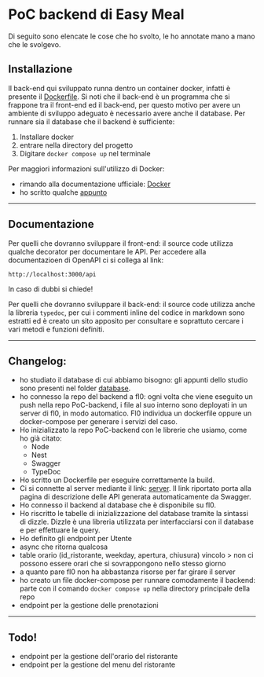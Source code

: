 # PoC backend di Easy Meal

Di seguito sono elencate le cose che ho svolto, le ho annotate mano a mano che
le svolgevo.

## Installazione

Il back-end qui sviluppato runna dentro un container docker, infatti è presente
il [Dockerfile](Dockerfile). Si noti che il back-end è un programma che si
frappone tra il front-end ed il back-end, per questo motivo per avere un
ambiente di sviluppo adeguato è necessario avere anche il database. Per runnare
sia il database che il backend è sufficiente:
1. Installare docker
2. entrare nella directory del progetto
3. Digitare ``docker compose up`` nel terminale

Per maggiori informazioni sull'utilizzo di Docker:
- rimando alla documentazione ufficiale:
  [Docker](https://docs.docker.com/guides/get-started/)
- ho scritto qualche
  [appunto](https://github.com/Project-SWEnergy/appunti-swe/tree/carlo/backend/docker)

---

## Documentazione

Per quelli che dovranno sviluppare il front-end:
il source code utilizza qualche decorator per documentare le API.
Per accedere alla documentazioen di OpenAPI ci si collega al link:
```
http://localhost:3000/api
```

In caso di dubbi si chiede!

Per quelli che dovranno sviluppare il back-end:
il source code utilizza anche la libreria ``typedoc``, per cui i commenti inline
del codice in markdown sono estratti ed è creato un sito apposito per consultare
e soprattuto cercare i vari metodi e funzioni definiti.

---

## Changelog:
- ho studiato il database di cui abbiamo bisogno: gli appunti dello studio sono 
  presenti nel folder [database](database).
- ho connesso la repo del backend a fl0: ogni volta che viene eseguito un push
  nella repo PoC-backend, i file al suo interno sono deployati in un server di
  fl0, in modo automatico.
  Fl0 individua un dockerfile oppure un docker-compose per generare i servizi
  del caso.
- Ho inizializzato la repo PoC-backend con le librerie che usiamo, come ho già
  citato:
    - Node
    - Nest
    - Swagger
    - TypeDoc
- Ho scritto un Dockerfile per eseguire correttamente la build.
- Ci si connette al server mediante il link:
    [server](https://poc-backend-dev-gjeh.2.ie-1.fl0.io/api). Il link riportato
    porta alla pagina di descrizione delle API generata automaticamente da
    Swagger.
- Ho connesso il backend al database che è disponibile su fl0.
- Ho riscritto le tabelle di inizializzazione del database tramite la sintassi
  di dizzle. Dizzle è una libreria utilizzata per interfacciarsi con il database
  e per effettuare le query.
- Ho definito gli endpoint per Utente
- async che ritorna qualcosa
- table orario (id_ristorante, weekday, apertura, chiusura)
    vincolo > non ci possono essere orari che si sovrappongono nello stesso
    giorno
- a quanto pare fl0 non ha abbastanza risorse per far girare il server
- ho creato un file docker-compose per runnare comodamente il backend: parte
  con il comando ``docker compose up`` nella directory principale della repo
- endpoint per la gestione delle prenotazioni
---

## Todo!
- endpoint per la gestione dell'orario del ristorante
- endpoint per la gestione del menu del ristorante
